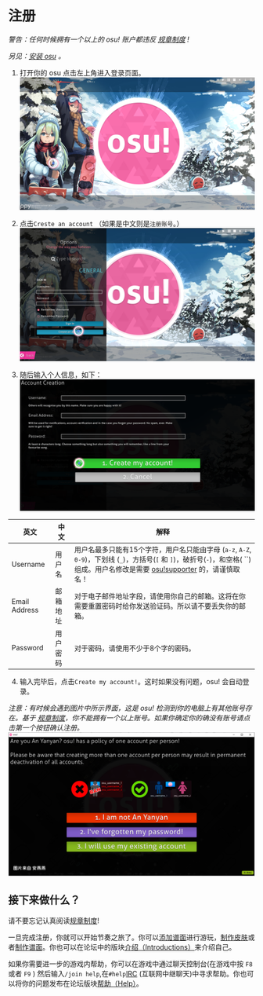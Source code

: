 # 注册

*警告：任何时候拥有一个以上的 osu! 账户都违反 [规章制度](rules.md) !*

*另见：[安装 osu](an-zhuang/windows.md) 。*

1. 打开你的 osu 点击左上角进入登录页面。
![](.gitbook/assets/registration/osu_register_1.png "osu 主页")

2. 点击`Creste an account` （如果是中文则是`注册账号`。）
![](.gitbook/assets/registration/osu_register_2.png "osu 登录页")

3. 随后输入个人信息，如下：
![](.gitbook/assets/registration/osu_register_3.png "osu 注册页")

| 英文 | 中文 | 解释 |
| --- | --- | --- |
| Username | 用户名 | 用户名最多只能有15个字符，用户名只能由字母 \(`a-z`, `A-Z`, `0-9`\)，下划线 \(`_`\)，方括号\(`[` 和 `]`\)，破折号\(`-`\)，和空格\( ``\)组成。用户名修改是需要 [osu!supporter]() 的，请谨慎取名！ |
|Email Address|邮箱地址|对于电子邮件地址字段，请使用你自己的邮箱。这将在你需要重置密码时给你发送验证码。所以请不要丢失你的邮箱。|
|Password|用户密码|对于密码，请使用不少于8个字的密码。|

4. 输入完毕后，点击`Create my account!`。这时如果没有问题，osu! 会自动登录。

*注意：有时候会遇到图片中所示界面，这是 osu! 检测到你的电脑上有其他账号存在。基于 [规章制度](rules.md)，你不能拥有一个以上账号。如果你确定你的确没有账号请点击第一个按钮确认注册。![](.gitbook/assets/registration/osu_register_warn.png "确认注册页")*

## 接下来做什么？

请不要忘记认真阅读[规章制度](rules.md)!

一旦完成注册，你就可以开始节奏之旅了。你可以[添加谱面](an-zhuang/windows.md#tian-jia-pu-mian)进行游玩，[制作皮肤](pi-fu/skinning.md)或者[制作谱面]()。你也可以在论坛中的版块[介绍（Introductions）](https://osu.ppy.sh/community/forums/8)来介绍自己。

如果你需要进一步的游戏内帮助，你可以在游戏中通过聊天控制台\(在游戏中按 `F8` 或者 `F9` \) 然后输入`/join help`,在`#help`[IRC]() \(互联网中继聊天\)中寻求帮助。你也可以将你的问题发布在论坛版块[帮助（Help）](https://osu.ppy.sh/community/forums/5)。

